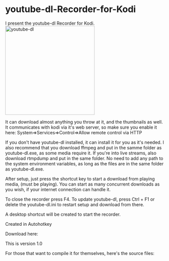 # youtube-dl-Recorder-for-Kodi
I present the youtube-dl Recorder for Kodi.
<img width="283" alt="youtube-dl" src="https://user-images.githubusercontent.com/46063764/103497326-794f1a00-4e41-11eb-83c3-838f9c263d17.png">

It can download almost anything you throw at it, and the thumbnails as well.
It communicates with kodi via it's web server, so make sure you enable it here:
System=>Services=>Control=>Allow remote control via HTTP


If you don't have youtube-dl installed, it can install it for you as it's needed.
I also recommend that you download ffmpeg and put in the samme folder as
youtube-dl.exe, as some media require it.
If you're into live streams, also download rtmpdump and put in the same folder.
No need to add any path to the system environment variables, as long as the files are
in the same folder as youtube-dl.exe.

After setup, just press the shortcut key to start a download from playing media, 
(must be playing).
You can start as many concurrent downloads as you wish, if your internet connection
can handle it.

To close the recorder press F4.
To update youtube-dl, press Ctrl + F1 
or delete the  youtube-dl.ini to restart setup and download from there.

A desktop shortcut will be created to start the recorder.

Created in Autohotkey

Download here:

This is version 1.0

For those that want to compile it for themselves, here's the source files:
